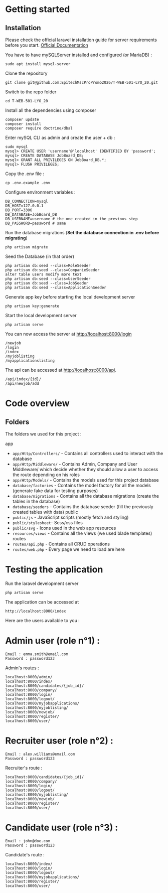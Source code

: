 # Getting started

## Installation

Please check the official laravel installation guide for server requirements before you start. [Official Documentation](https://laravel.com/docs/10.x/installation)

You have to have mySQLServer installed and configured (or MariaDB) : 

    sudo apt install mysql-server

Clone the repository

    git clone git@github.com:EpitechMscProPromo2026/T-WEB-501-LYO_20.git

Switch to the repo folder

    cd T-WEB-501-LYO_20

Install all the dependencies using composer

    composer update
    composer install
    composer require doctrine/dbal

Enter mySQL CLI as admin and create the user + db : 

    sudo mysql
    mysql> CREATE USER 'username'@'localhost' IDENTIFIED BY 'password';
    mysql> CREATE DATABASE JobBoard_DB;
    mysql> GRANT ALL PRIVILEGES ON JobBoard_DB.*;
    mysql> FLUSH PRIVILEGES;

Copy the .env file : 

    cp .env.example .env

Configure environment variables : 

    DB_CONNECTION=mysql
    DB_HOST=127.0.0.1
    DB_PORT=3306
    DB_DATABASE=JobBoard_DB
    DB_USERNAME=username # the one created in the previous step
    DB_PASSWORD=password # same

Run the database migrations (**Set the database connection in .env before migrating**)

    php artisan migrate

Seed the Database (in that order)

    php artisan db:seed --class=RoleSeeder
    php artisan db:seed --class=CompanieSeeder
    alter table users modify more text
    php artisan db:seed --class=UserSeeder
    php artisan db:seed --class=JobSeeder
    php artisan db:seed --class=ApplicationSeeder

Generate app key before starting the local development server

    php artisan key:generate

Start the local development server

    php artisan serve

You can now access the server at [http://localhost:8000/login](http://localhost:8000/login)

    /newjob
    /login
    /index
    /myjoblisting
    /myapplicationslisting
    
The api can be accessed at [http://localhost:8000/api](http://localhost:8000/api).

    /api/index/{id}/
    /api/newjob/add

# Code overview

## Folders

The folders we used for this project : 

app
- `app/Http/Controllers/` - Contains all controllers used to interact with the database
- `app/Http/Middleware/` - Contains Admin, Company and User Middleware/ which decide whether they should allow a user to access the route depending on his roles
- `app/Http/Models/` - Contains the models used for this project
database
- `database/factories` - Contains the model factory for all the models (generate fake data for testing purposes)
- `database/migrations` - Contains all the database migrations (create the tables in the database)
- `database/seeders` - Contains the database seeder (fill the previously created tables with data)
public
- `public/js` - JavaScript scripts (mostly fetch and styling)
- `public/stylesheet`- Scss/css files
- `public/svg` - Icons used in the web app
resources
- `resources/views` - Contains all the views (we used blade templates)
routes
- `routes/api.php` - Contains all CRUD operations
- `routes/web.php` - Every page we need to load are here

# Testing the application

Run the laravel development server

    php artisan serve

The application can be accessed at

    http://localhost:8000/index

Here are the users available to you : 

# Admin user (role n°1) :

    Email : emma.smith@email.com
    Password : password123

Admin's routes : 

    localhost:8000/admin/
    localhost:8000/index/
    localhost:8000/candidates/{job_id}/
    localhost:8000/company/
    localhost:8000/login/
    localhost:8000/logout/
    localhost:8000/myjobapplications/
    localhost:8000/myjoblisting/
    localhost:8000/newjob/
    localhost:8000/register/
    localhost:8000/user/

# Recruiter user (role n°2) :

    Email : alex.williams@email.com
    Password : password123

Recruiter's route : 

    localhost:8000/candidates/{job_id}/
    localhost:8000/company/
    localhost:8000/login/
    localhost:8000/logout/
    localhost:8000/myjoblisting/
    localhost:8000/newjob/
    localhost:8000/register/
    localhost:8000/user/

# Candidate user (role n°3) : 

    Email : john@doe.com
    Password : password123

Candidate's route : 

    localhost:8000/index/
    localhost:8000/login/
    localhost:8000/logout/
    localhost:8000/myjobapplications/
    localhost:8000/register/
    localhost:8000/user/
